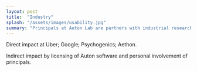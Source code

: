 ```yaml
---
layout: post
title:  "Industry"
splash: "/assets/images/usability.jpg"
summary: "Principals at Auton Lab are partners with industrial researchers"
---
```


Direct impact at Uber; Google; Psychogenics; Aethon.

Indirect impact by licensing of Auton software and personal involvement of principals.
